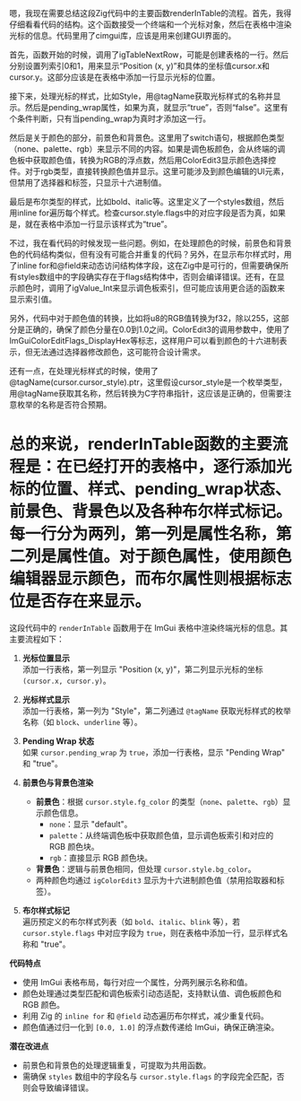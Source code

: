 嗯，我现在需要总结这段Zig代码中的主要函数renderInTable的流程。首先，我得仔细看看代码的结构。这个函数接受一个终端和一个光标对象，然后在表格中渲染光标的信息。代码里用了cimgui库，应该是用来创建GUI界面的。

首先，函数开始的时候，调用了igTableNextRow，可能是创建表格的一行。然后分别设置列索引0和1，用来显示“Position (x, y)”和具体的坐标值cursor.x和cursor.y。这部分应该是在表格中添加一行显示光标的位置。

接下来，处理光标的样式，比如Style，用@tagName获取光标样式的名称并显示。然后是pending_wrap属性，如果为真，就显示“true”，否则“false”。这里有个条件判断，只有当pending_wrap为真时才添加这一行。

然后是关于颜色的部分，前景色和背景色。这里用了switch语句，根据颜色类型（none、palette、rgb）来显示不同的内容。如果是调色板颜色，会从终端的调色板中获取颜色值，转换为RGB的浮点数，然后用ColorEdit3显示颜色选择控件。对于rgb类型，直接转换颜色值并显示。这里可能涉及到颜色编辑的UI元素，但禁用了选择器和标签，只显示十六进制值。

最后是布尔类型的样式，比如bold、italic等。这里定义了一个styles数组，然后用inline for遍历每个样式。检查cursor.style.flags中的对应字段是否为真，如果是，就在表格中添加一行显示该样式为“true”。

不过，我在看代码的时候发现一些问题。例如，在处理颜色的时候，前景色和背景色的代码结构类似，但有没有可能合并重复的代码？另外，在显示布尔样式时，用了inline for和@field来动态访问结构体字段，这在Zig中是可行的，但需要确保所有styles数组中的字段确实存在于flags结构体中，否则会编译错误。还有，在显示颜色时，调用了igValue_Int来显示调色板索引，但可能应该用更合适的函数来显示索引值。

另外，代码中对于颜色值的转换，比如将u8的RGB值转换为f32，除以255，这部分是正确的，确保了颜色分量在0.0到1.0之间。ColorEdit3的调用参数中，使用了ImGuiColorEditFlags_DisplayHex等标志，这样用户可以看到颜色的十六进制表示，但无法通过选择器修改颜色，这可能符合设计需求。

还有一点，在处理光标样式的时候，使用了@tagName(cursor.cursor_style).ptr，这里假设cursor_style是一个枚举类型，用@tagName获取其名称，然后转换为C字符串指针，这应该是正确的，但需要注意枚举的名称是否符合预期。

总的来说，renderInTable函数的主要流程是：在已经打开的表格中，逐行添加光标的位置、样式、pending_wrap状态、前景色、背景色以及各种布尔样式标记。每一行分为两列，第一列是属性名称，第二列是属性值。对于颜色属性，使用颜色编辑器显示颜色，而布尔属性则根据标志位是否存在来显示。
================================================
这段代码中的 `renderInTable` 函数用于在 ImGui 表格中渲染终端光标的信息。其主要流程如下：

1. **光标位置显示**  
   添加一行表格，第一列显示 "Position (x, y)"，第二列显示光标的坐标 `(cursor.x, cursor.y)`。

2. **光标样式显示**  
   添加一行表格，第一列为 "Style"，第二列通过 `@tagName` 获取光标样式的枚举名称（如 `block`、`underline` 等）。

3. **Pending Wrap 状态**  
   如果 `cursor.pending_wrap` 为 `true`，添加一行表格，显示 "Pending Wrap" 和 "true"。

4. **前景色与背景色渲染**  
   - **前景色**：根据 `cursor.style.fg_color` 的类型（`none`、`palette`、`rgb`）显示颜色信息。  
     - `none`：显示 "default"。  
     - `palette`：从终端调色板中获取颜色值，显示调色板索引和对应的 RGB 颜色块。  
     - `rgb`：直接显示 RGB 颜色块。  
   - **背景色**：逻辑与前景色相同，但处理 `cursor.style.bg_color`。  
   - 两种颜色均通过 `igColorEdit3` 显示为十六进制颜色值（禁用拾取器和标签）。

5. **布尔样式标记**  
   遍历预定义的布尔样式列表（如 `bold`、`italic`、`blink` 等），若 `cursor.style.flags` 中对应字段为 `true`，则在表格中添加一行，显示样式名称和 "true"。

**代码特点**  
- 使用 ImGui 表格布局，每行对应一个属性，分两列展示名称和值。  
- 颜色处理通过类型匹配和调色板索引动态适配，支持默认值、调色板颜色和 RGB 颜色。  
- 利用 Zig 的 `inline for` 和 `@field` 动态遍历布尔样式，减少重复代码。  
- 颜色值通过归一化到 `[0.0, 1.0]` 的浮点数传递给 ImGui，确保正确渲染。  

**潜在改进点**  
- 前景色和背景色的处理逻辑重复，可提取为共用函数。  
- 需确保 `styles` 数组中的字段名与 `cursor.style.flags` 的字段完全匹配，否则会导致编译错误。